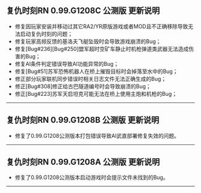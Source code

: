 ## 复仇时刻RN 0.99.G1208C 公测版 更新说明
* 修复因玩家安装并移动过其它RA2/YR原版游戏或者MOD且不正确移除导致无法启动复仇时刻的问题；
* 修复玩家高频反馈的基洛夫飞艇坠毁时会导致游戏崩溃的Bug；
* 修复[Bug#236][Bug#250]盟军超时空矿车静止时机枪弹道类武器无法造成伤害的Bug；
* 修复AI条件判定错误导致AI功能异常的Bug；
* 修复[Bug#51]苏军恐怖机器人在桥上摧毁目标时会掉落至水中的Bug；
* 修正部分玩家联机同步错误时相关日志文件无法正确生成的Bug；
* 修正[Bug#308]修正给古巴隧道编号时会导致崩溃的Bug；
* 修正[Bug#223]苏军天启坦克可能无法在桥上使用主炮和机枪的Bug；
*** 

## 复仇时刻RN 0.99.G1208B 公测版 更新说明
* 修复了0.99.G1208公测版本打包错误导致AI武直部署修复失效的问题。
*** 

## 复仇时刻RN 0.99.G1208A 公测版 更新说明
* 修复了0.99.G1208公测版本启动游戏时会提示文件未找到的Bug。
*** 